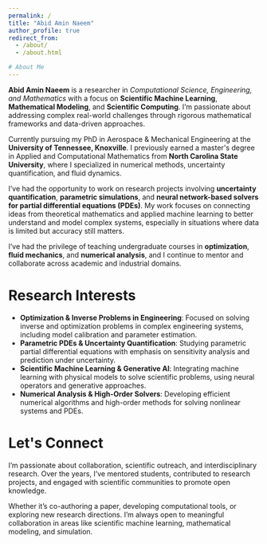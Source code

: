 ```yaml
---
permalink: /
title: "Abid Amin Naeem"
author_profile: true
redirect_from: 
  - /about/
  - /about.html

# About Me
---
```

**Abid Amin Naeem** is a researcher in *Computational Science, Engineering, and Mathematics* with a focus on **Scientific Machine Learning**, **Mathematical Modeling**, and **Scientific Computing**. I’m passionate about addressing complex real-world challenges through rigorous mathematical frameworks and data-driven approaches.

Currently pursuing my PhD in Aerospace & Mechanical Engineering at the **University of Tennessee, Knoxville**. I previously earned a master's degree in Applied and Computational Mathematics from **North Carolina State University**, where I specialized in numerical methods, uncertainty quantification, and fluid dynamics.

I’ve had the opportunity to work on research projects involving **uncertainty quantification**, **parametric simulations**, and **neural network-based solvers for partial differential equations (PDEs)**. My work focuses on connecting ideas from theoretical mathematics and applied machine learning to better understand and model complex systems, especially in situations where data is limited but accuracy still matters.

I’ve had the privilege of teaching undergraduate courses in **optimization**, **fluid mechanics**, and **numerical analysis**, and I continue to mentor and collaborate across academic and industrial domains.

Research Interests
==================

- **Optimization & Inverse Problems in Engineering**: Focused on solving inverse and optimization problems in complex engineering systems, including model calibration and parameter estimation.
- **Parametric PDEs & Uncertainty Quantification**: Studying parametric partial differential equations with emphasis on sensitivity analysis and prediction under uncertainty.
- **Scientific Machine Learning & Generative AI**: Integrating machine learning with physical models to solve scientific problems, using neural operators and generative approaches.
- **Numerical Analysis & High-Order Solvers**: Developing efficient numerical algorithms and high-order methods for solving nonlinear systems and PDEs.

Let's Connect
=============

I’m passionate about collaboration, scientific outreach, and interdisciplinary research. Over the years, I’ve mentored students, contributed to research projects, and engaged with scientific communities to promote open knowledge.

Whether it’s co-authoring a paper, developing computational tools, or exploring new research directions. I’m always open to meaningful collaboration in areas like scientific machine learning, mathematical modeling, and simulation.
